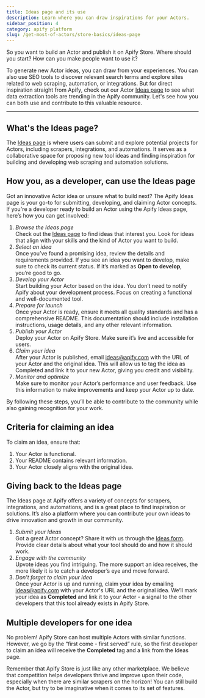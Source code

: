 ```yaml
---
title: Ideas page and its use
description: Learn where you can draw inspirations for your Actors.
sidebar_position: 4
category: apify platform
slug: /get-most-of-actors/store-basics/ideas-page
---
```


So you want to build an Actor and publish it on Apify Store. Where should you start? How can you make people want to use it?

To generate new Actor ideas, you can draw from your experiences. You can also use SEO tools to discover relevant search terms and explore sites related to web scraping, automation, or integrations. But for direct inspiration straight from Apify, check out our Actor [Ideas page](https://apify.com/ideas) to see what data extraction tools are trending in the Apify community. Let's see how you can both use and contribute to this valuable resource.

---

## What's the Ideas page?

The [Ideas page](https://apify.com/ideas) is where users can submit and explore potential projects for Actors, including scrapers, integrations, and automations. It serves as a collaborative space for proposing new tool ideas and finding inspiration for building and developing web scraping and automation solutions.

## How you, as a developer, can use the Ideas page

Got an innovative Actor idea or unsure what to build next? The Apify Ideas page is your go-to for submitting, developing, and claiming Actor concepts. If you're a developer ready to build an Actor using the Apify Ideas page, here’s how you can get involved:

1. _Browse the Ideas page_<br/>
    Check out the [Ideas page](https://apify.com/ideas) to find ideas that interest you. Look for ideas that align with your skills and the kind of Actor you want to build.
2. _Select an idea_<br/>
    Once you’ve found a promising idea, review the details and requirements provided. If you see an idea you want to develop, make sure to check its current status. If it’s marked as **Open to develop**, you’re good to go.
3. _Develop your Actor_<br/>
    Start building your Actor based on the idea. You don’t need to notify Apify about your development process. Focus on creating a functional and well-documented tool.
4. _Prepare for launch_<br/>
    Once your Actor is ready, ensure it meets all quality standards and has a comprehensive README. This documentation should include installation instructions, usage details, and any other relevant information.
5. _Publish your Actor_<br/>
    Deploy your Actor on Apify Store. Make sure it’s live and accessible for users.
6. _Claim your idea_<br/>
    After your Actor is published, email [ideas@apify.com](mailto:ideas@apify.com) with the URL of your Actor and the original idea. This will allow us to tag the idea as Completed and link it to your new Actor, giving you credit and visibility.
7. _Monitor and optimize_<br/>
    Make sure to monitor your Actor’s performance and user feedback. Use this information to make improvements and keep your Actor up to date.

By following these steps, you’ll be able to contribute to the community while also gaining recognition for your work.

## Criteria for claiming an idea

To claim an idea, ensure that:

1. Your Actor is functional.
2. Your README contains relevant information.
3. Your Actor closely aligns with the original idea.

## Giving back to the Ideas page

The Ideas page at Apify offers a variety of concepts for scrapers, integrations, and automations, and is a great place to find inspiration or solutions. It’s also a platform where you can contribute your own ideas to drive innovation and growth in our community.

1. _Submit your Ideas_<br/>
    Got a great Actor concept? Share it with us through the [Ideas form](https://apify.typeform.com/to/BNON8poB#source=ideas). Provide clear details about what your tool should do and how it should work.
2. _Engage with the community_<br/>
    Upvote ideas you find intriguing. The more support an idea receives, the more likely it is to catch a developer’s eye and move forward.
3. _Don’t forget to claim your idea_<br/>
    Once your Actor is up and running, claim your idea by emailing [ideas@apify.com](mailto:ideas@apify.com) with your Actor's URL and the original idea. We’ll mark your idea as **Completed** and link it to your Actor - a signal to the other developers that this tool already exists in Apify Store.

## Multiple developers for one idea

No problem! Apify Store can host multiple Actors with similar functions. However, we go by the “first come - first served” rule, so the first developer to claim an idea will receive the **Completed** tag and a link from the Ideas page.

Remember that Apify Store is just like any other marketplace. We believe that competition helps developers thrive and improve upon their code, especially when there are similar scrapers on the horizon! You can still build the Actor, but try to be imaginative when it comes to its set of features.
